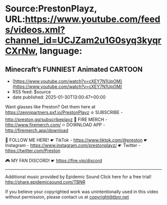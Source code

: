 # Source:PrestonPlayz, URL:https://www.youtube.com/feeds/videos.xml?channel_id=UCJZam2u1G0syq3kyqrCXrNw, language:

## Minecraft’s FUNNIEST Animated CARTOON
 - [https://www.youtube.com/watch?v=cXEY7N1UpOM](https://www.youtube.com/watch?v=cXEY7N1UpOM)
 - RSS feed: $source
 - date published: 2025-01-30T13:00:47+00:00

Want glasses like Preston? Get them here at https://zennipartners.pxf.io/PrestonPlayz
❇️ SUBSCRIBE - http://preston.gg/subscribeplayz
👕 FIRE MERCH - http://www.firemerch.com/
🔥 DOWNLOAD APP - http://firemerch.app/download

👀 FOLLOW ME HERE!
☛ TikTok - https://www.tiktok.com/@preston
☛ Instagram - https://www.instagram.com/prestonplayz/
☛ Twitter - https://twitter.com/Preston

🎮 MY FAN DISCORD! 
☛ https://fire.vip/discord

------------------------------

Additional music provided by Epidemic Sound
Click here for a free trial!  http://share.epidemicsound.com/TBNR

If you believe your copyrighted work was unintentionally used in this video without permission, please contact us at copyright@tbnr.net

